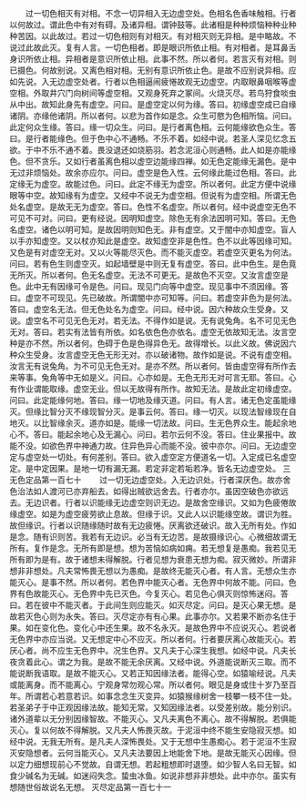 <!-- { "loadSidebar": true } -->
　　过一切色相灭有对相。不念一切异相入无边虚空处。色相名色香味触相。行者以何故过。谓此色中有对有碍。及诸异相。谓钟鼓等。此诸相是种种烦恼种种业种种苦因。以此故过。若过一切色相则有对相灭。有对相灭则无异相。是中略故。不说过此故此灭。复有人言。一切色相者。即是眼识所依止相。有对相者。是耳鼻舌身识所依止相。异相者是意识所依止相。此事不然。所以者何。若言灭有对相。则已摄色。何故别说。又离色相对相。无别有意识所依止色。是故不应别说异相。应如先说。入无边虚空处者。行者以色相逼闹疲惓故观无边虚空。内取眼鼻咽喉等虚空相。外取井穴门向树间等虚空相。又观身死弃之冢间。火烧灭尽。若鸟狩食啖虫从中出。故知此身先有虚空。问曰。是虚空定以何为缘。答曰。初缘虚空成已自缘诸阴。亦缘他诸阴。所以者何。以悲为首作如是念。众生可愍为色相所恼。问曰。此定何众生缘。答曰。缘一切众生。问曰。是行者离色相。云何能缘欲色众生。答曰。是行者能缘色。但于色中心不通畅。不乐不着。如经中说。若圣人深见忆念五欲。于中不乐不通不着。畏没退还如烧筋羽。若念泥洹心则通畅。此人如是亦能缘色。但不贪乐。又如行者虽离色相以虚空边能缘四禅。如无色定能缘无漏色。是中无过非烦恼处。故余亦应尔。问曰。虚空是色入性。云何缘此能过色相。答曰。此定缘无为虚空。故能过色。问曰。此定不缘无为虚空。所以者何。此定方便中说缘眼等中空。故知缘有为虚空。又经中不说无为虚空相。但说有为虚空相。所谓无色处名虚空。是故无无为虚空。答曰。色性不名虚空。所以者何。经中说虚空无色不可见不可对。问曰。更有经说。因明知虚空。除色无有余法因明可知。答曰。无色名虚空。诸色以明可知。是故因明则知色无。非有虚空。又于闇中亦知虚空。盲人以手亦知虚空。又以杖亦知此是虚空。故知虚空非是色性。色不以此等因缘可知。又色是有对虚空无对。又以火等能尽灭色。而不能灭虚空。若虚空灭更名为何法。问曰。若有色生则虚空灭。如起墙壁是中则无复有虚空。答曰。此中色生。是色竟无所灭。所以者何。色无名虚空。无法不可更无。是故色不灭空。又汝言虚空是色。此中无有因缘可令是色。问曰。现见门向等中虚空。现见事中不须因缘。答曰。虚空不可现见。先已破故。所谓闇中亦可知等。问曰。若虚空非色为是何法。答曰。虚空名无法。但无色处名为虚空。问曰。经中说。因六种故众生受身。又说。虚空名不可见无色无对。若无法。不得作如是说。无有说兔角。名不可见无色无对。答曰。若实有法皆有所依。如名依色色亦依名。虚空无依故知无法。汝言空种是亦不然。所以者何。色碍于色是色得异色无。故得增长。以此义故。佛说因六种众生受身。汝言虚空无色无形无对。亦以破诸物。故作如是说。不说有虚空相。汝言无有说兔角。为不可见无色无对。是亦不然。所以者何。皆由虚空得有所作去来等事。兔角等中无如是义。问曰。心亦如是。无色无形无对可言无耶。答曰。心有作业谓能取缘。虚空无业。但以无故得有所作。故知无法。是故此定初缘虚空。问曰。此定能缘何地。答曰。缘一切地及缘灭道。问曰。有人言。诸无色定虽能缘灭。但缘比智分灭不缘现智分灭。是事云何。答曰。缘一切灭。以现法智缘现在自地灭。以比智缘余灭。道亦如是。能缘一切法故。问曰。生无色界众生。能起余地心不。答曰。能起余地心及无漏心。问曰。若尔云何不没。答曰。住业果报中。故能不没。如欲色界中神通力故。住异色异心而能不没。彼中亦尔。问曰。无边虚空定与虚空处一切处。有何差别。答曰。欲入虚空定方便道名一切。入定成已名虚空定。是中定因果。是地一切有漏无漏。若定非定若垢若净。皆名无边虚空处。
三无色定品第一百七十
　　过一切无边虚空处。入无边识处。行者深厌色。故亦舍色治法如人渡河已亦弃船去。如得出贼欲远舍去。行者亦尔。虽因空破色亦欲远去。无边识者。行者以识能缘无边虚空则识无边。是故舍空缘识。又如为色疲倦故缘虚空。如是为虚空疲劳欲止息故。但缘于识。又此人以识能缘空故。谓识为胜。故但缘识。行者以识随缘随时故有无边疲惓。厌离欲还破识。故入无所有处。作如是念。随有识则苦。我若有无边识。必当有无边苦。是故摄缘识心。心微细故谓无所有。复作是念。无所有即是想。想为苦恼如病如痈。若无想复是愚痴。我若见无所有即为是有。故于诸想未得解脱。行者见想为衰患无想为痴。寂灭微妙。所谓非想非非想处。凡夫常怖畏无想以为愚痴。是故终无能灭心者。有人言。无想众生亦能灭心。是事不然。所以者何。若色界中能灭心者。无色界中何故不能。问曰。色界有色故能灭心。无色界中先已灭色。今复灭心。若见色心俱灭则惊怖迷闷。答曰。若在彼中不能灭者。于此间生则应能灭。如灭尽定。问曰。是灭心果无想。是故若灭色心则为永失。答曰。灭尽定亦有有心果。此事亦尔。又若果不断亦名住于果。如在变化色。变化心中还生果。故不名永灭。是故色界中不应说灭心。若说者无色界中亦应当说。又无想定中心不应灭。所以者何。行者要厌离心故能灭心。若厌心者。尚不应生无色界中。况生色界。又凡夫于心深生我想。如经中说。凡夫长夜贪着此心。谓之为我。是故不能无余厌离。又经中说。外道能说断灭三取。而不能说断我语取。是故不能灭心。又若正知因缘法者。能得心空。如猿喻经说。凡夫或能离身。而不能离心。宁观身常勿观心常。所以者何。眼见是身或住十岁乃至百年。所谓若心若意若识。如事念念生灭变异。如猿猴缘树舍一枝攀一枝不住一处。若圣弟子于中正观因缘法故。能知无常。又知因缘法者。以受差别故。能分别识。诸外道辈以无分别因缘智故。不能灭心。又凡夫离色不离心。故不得解脱。若俱能灭心。复以何故不得解脱。又凡夫人怖畏灭故。于泥洹中终不能生安隐寂灭想。如经中说。无我无所有。是凡夫人深怖畏处。又于无想中生愚痴心。若于泥洹不生寂灭安隐想者。云何当能灭心。又凡夫法要因上地能舍下地。是故无能灭心因缘。但以定力细想现前心不觉故。自谓无想。若起粗想即时退堕。如少智人名曰无智。如食少碱名为无碱。如迷闷失念。蛰虫冰鱼。如说非想非非想处。此中亦尔。虽实有想随世俗故说名无想。
灭尽定品第一百七十一
